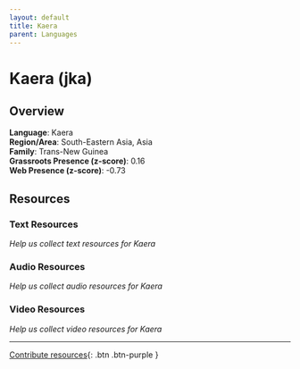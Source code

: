 ```yaml
---
layout: default
title: Kaera
parent: Languages
---
```


# Kaera (jka)

## Overview

**Language**: Kaera  
**Region/Area**: South-Eastern Asia, Asia  
**Family**: Trans-New Guinea  
**Grassroots Presence (z-score)**: 0.16  
**Web Presence (z-score)**: -0.73  

## Resources

### Text Resources
*Help us collect text resources for Kaera*

### Audio Resources
*Help us collect audio resources for Kaera*

### Video Resources
*Help us collect video resources for Kaera*

---

[Contribute resources](https://forms.office.com/e/1SfLJx3u1r){: .btn .btn-purple }
